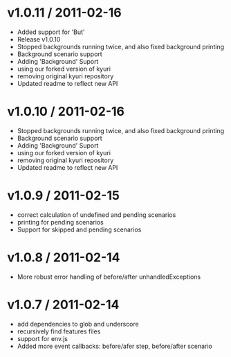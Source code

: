 
v1.0.11 / 2011-02-16 
==================

  * Added support for 'But'
  * Release v1.0.10
  * Stopped backgrounds running twice, and also fixed background printing
  * Background scenario support
  * Adding 'Background' Suport
  * using our forked version of kyuri
  * removing original kyuri repository
  * Updated readme to reflect new API

v1.0.10 / 2011-02-16 
==================

  * Stopped backgrounds running twice, and also fixed background printing
  * Background scenario support
  * Adding 'Background' Suport
  * using our forked version of kyuri
  * removing original kyuri repository
  * Updated readme to reflect new API

v1.0.9 / 2011-02-15 
==================

  * correct calculation of undefined and pending scenarios
  * printing for pending scenarios
  * Support for skipped and pending scenarios

v1.0.8 / 2011-02-14 
==================

  * More robust error handling of before/after unhandledExceptions

v1.0.7 / 2011-02-14 
==================

  * add dependencies to glob and underscore
  * recursively find features files
  * support for env.js
  * Added more event callbacks: before/afer step, before/after scenario

